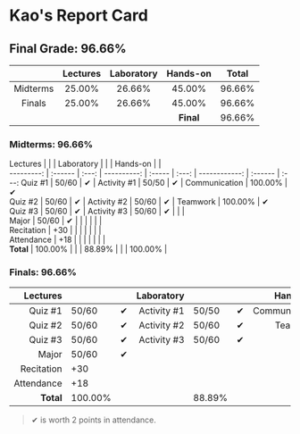 # Kao's Report Card

## Final Grade: 96.66%

|          | Lectures | Laboratory | Hands-on  | Total  |
| :------: | :------: | :--------: | :-------: | :----: |
| Midterms |  25.00%  |   26.66%   |  45.00%   | 96.66% |
|  Finals  |  25.00%  |   26.66%   |  45.00%   | 96.66% |
|          |          |            | **Final** | 96.66% |

### Midterms: 96.66%

   Lectures |         |       |  Laboratory |        |       |      Hands-on |         |       
 ---------: | :------ | :---: | ----------: | :----- | :---: | ------------: | :------ | :---: 
    Quiz #1 | 50/60   |   ✔   | Activity #1 | 50/50  |   ✔   | Communication | 100.00% |   ✔  
    Quiz #2 | 50/60   |   ✔   | Activity #2 | 50/60  |   ✔   |      Teamwork | 100.00% |   ✔  
    Quiz #3 | 50/60   |   ✔   | Activity #3 | 50/60  |   ✔   |               |         |       
      Major | 50/60   |   ✔   |             |        |       |               |         |       
 Recitation | +30     |       |             |        |       |               |         |       
 Attendance | +18     |       |             |        |       |               |         |       
  **Total** | 100.00% |       |             | 88.89% |       |               | 100.00% |       

### Finals: 96.66%

|   Lectures |         |       |  Laboratory |        |       |      Hands-on |         |       |
| ---------: | :------ | :---: | ----------: | :----- | :---: | ------------: | :------ | :---: |
|    Quiz #1 | 50/60   |   ✔   | Activity #1 | 50/50  |   ✔   | Communication | 100.00% |   ✔   |
|    Quiz #2 | 50/60   |   ✔   | Activity #2 | 50/60  |   ✔   |      Teamwork | 100.00% |   ✔   |
|    Quiz #3 | 50/60   |   ✔   | Activity #3 | 50/60  |   ✔   |               |         |       |
|      Major | 50/60   |   ✔   |             |        |       |               |         |       |
| Recitation | +30     |       |             |        |       |               |         |       |
| Attendance | +18     |       |             |        |       |               |         |       |
|  **Total** | 100.00% |       |             | 88.89% |       |               | 100.00% |       |
> ✔ is worth 2 points in attendance.